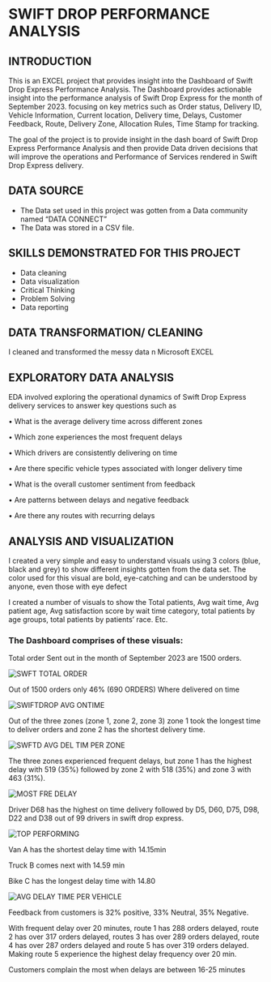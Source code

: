 # SWIFT DROP PERFORMANCE ANALYSIS
## INTRODUCTION
This is an EXCEL project that provides insight into the Dashboard of Swift Drop Express Performance Analysis. 
The Dashboard provides actionable insight into the performance analysis of Swift Drop Express for the month of September 2023. focusing on key metrics such as Order status, Delivery ID, Vehicle Information, Current location, Delivery time, 
Delays, Customer Feedback, Route, Delivery Zone, Allocation Rules, Time Stamp for tracking.

The goal of the project is to provide insight in the dash board of Swift Drop Express Performance Analysis and then provide Data driven decisions that will improve the operations and Performance of Services rendered in Swift Drop Express delivery.

## DATA SOURCE
-	The Data set used in this project was gotten from a Data community named “DATA CONNECT”
-	The Data was stored in a CSV file.

## SKILLS DEMONSTRATED FOR THIS PROJECT
-	 Data cleaning
-	 Data visualization
-	 Critical Thinking
-	 Problem Solving
-	 Data reporting

## DATA TRANSFORMATION/ CLEANING
I cleaned and transformed the messy data n Microsoft EXCEL 

## EXPLORATORY DATA ANALYSIS
EDA involved exploring the operational dynamics of Swift Drop Express delivery services to answer key questions such as


•	What is the average delivery time across different zones

•	Which zone experiences the most frequent delays

•	Which drivers are consistently delivering on time


•	Are there specific vehicle types associated with longer delivery time


•	What is the overall customer sentiment from feedback

•	Are patterns between delays and negative feedback


•	Are there any routes with recurring delays

## ANALYSIS AND VISUALIZATION
I created a very simple and easy to understand visuals using 3 colors (blue, black and grey) to show different insights gotten from the data set. 
The color used for this visual are bold, eye-catching and can be understood by anyone, even those with eye defect 

I created a number of visuals to show the Total patients, Avg wait time, Avg patient age, Avg satisfaction score by wait time category, total patients by age groups, total patients by patients’ race. Etc.

### The Dashboard comprises of these visuals:

Total order Sent out in the month of September 2023 are 1500 orders.

![SWFT TOTAL ORDER](https://github.com/user-attachments/assets/47818957-00a0-4301-92e0-f7bad646eea5)

Out of 1500 orders only 46% (690 ORDERS) Where delivered on time

![SWIFTDROP AVG ONTIME](https://github.com/user-attachments/assets/cf865811-a343-420f-9dbd-5286b1329b49)


Out of the three zones (zone 1, zone 2, zone 3) zone 1 took the longest time to deliver orders and zone 2 has the shortest delivery time.

![SWFTD AVG DEL TIM PER ZONE](https://github.com/user-attachments/assets/45e601e0-27fd-46c1-971e-219f4451184c)


The three zones experienced frequent delays, but zone 1 has the highest delay with 519 (35%) followed by zone 2 with 518 (35%) and zone 3 with 463 (31%).

![MOST FRE DELAY](https://github.com/user-attachments/assets/2866b845-16de-41a1-b38d-c5452a58fa07)

Driver D68 has the highest on time delivery followed by D5, D60, D75, D98, D22 and D38 out of 99 drivers in swift drop express.

![TOP PERFORMING](https://github.com/user-attachments/assets/797abfc9-2994-4f14-9a82-9b7d04026a5e)


Van A has the shortest delay time with 14.15min

Truck B comes next with 14.59 min

Bike C has the longest delay time with 14.80

![AVG DELAY TIME PER VEHICLE](https://github.com/user-attachments/assets/0485dc24-5db9-42a5-a0db-a96cdb042a15)

Feedback from customers is 32% positive, 33% Neutral, 35% Negative.

With frequent delay over 20 minutes, route 1 has 288 orders delayed, route 2 has over 317 orders delayed, routes 3 has over 289 orders delayed, route 4 has over 287 orders delayed and route 5 has over 319 orders delayed. Making route 5 experience the highest delay frequency over 20 min.

Customers complain the most when delays are between 16-25 minutes 


